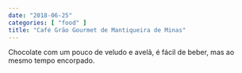 ```yaml
---
date: "2018-06-25"
categories: [ "food" ]
title: "Café Grão Gourmet de Mantiqueira de Minas"
---
```

Chocolate com um pouco de veludo e avelã, é fácil de beber, mas ao mesmo tempo encorpado.
